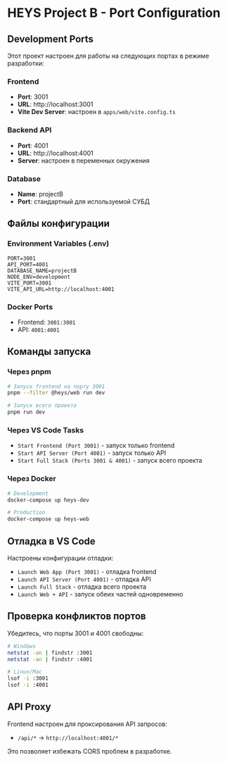 # HEYS Project B - Port Configuration

## Development Ports

Этот проект настроен для работы на следующих портах в режиме разработки:

### Frontend
- **Port**: 3001
- **URL**: http://localhost:3001
- **Vite Dev Server**: настроен в `apps/web/vite.config.ts`

### Backend API
- **Port**: 4001
- **URL**: http://localhost:4001
- **Server**: настроен в переменных окружения

### Database
- **Name**: projectB
- **Port**: стандартный для используемой СУБД

## Файлы конфигурации

### Environment Variables (.env)
```
PORT=3001
API_PORT=4001
DATABASE_NAME=projectB
NODE_ENV=development
VITE_PORT=3001
VITE_API_URL=http://localhost:4001
```

### Docker Ports
- Frontend: `3001:3001`
- API: `4001:4001`

## Команды запуска

### Через pnpm
```bash
# Запуск frontend на порту 3001
pnpm --filter @heys/web run dev

# Запуск всего проекта
pnpm run dev
```

### Через VS Code Tasks
- `Start Frontend (Port 3001)` - запуск только frontend
- `Start API Server (Port 4001)` - запуск только API
- `Start Full Stack (Ports 3001 & 4001)` - запуск всего проекта

### Через Docker
```bash
# Development
docker-compose up heys-dev

# Production
docker-compose up heys-web
```

## Отладка в VS Code

Настроены конфигурации отладки:
- `Launch Web App (Port 3001)` - отладка frontend
- `Launch API Server (Port 4001)` - отладка API
- `Launch Full Stack` - отладка всего проекта
- `Launch Web + API` - запуск обеих частей одновременно

## Проверка конфликтов портов

Убедитесь, что порты 3001 и 4001 свободны:

```bash
# Windows
netstat -an | findstr :3001
netstat -an | findstr :4001

# Linux/Mac
lsof -i :3001
lsof -i :4001
```

## API Proxy

Frontend настроен для проксирования API запросов:
- `/api/*` → `http://localhost:4001/*`

Это позволяет избежать CORS проблем в разработке.
